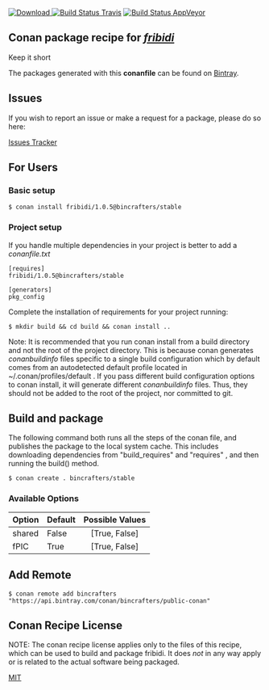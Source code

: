 [![Download](https://api.bintray.com/packages/bincrafters/public-conan/fribidi%3Abincrafters/images/download.svg) ](https://bintray.com/bincrafters/public-conan/fribidi%3Abincrafters/_latestVersion)
[![Build Status Travis](https://travis-ci.com/bincrafters/conan-fribidi.svg?branch=stable%2F1.0.5)](https://travis-ci.com/bincrafters/conan-fribidi)
[![Build Status AppVeyor](https://ci.appveyor.com/api/projects/status/github/bincrafters/conan-fribidi?branch=stable%2F1.0.5&svg=true)](https://ci.appveyor.com/project/bincrafters/conan-fribidi)

## Conan package recipe for [*fribidi*](https://github.com/fribidi/fribidi)

Keep it short

The packages generated with this **conanfile** can be found on [Bintray](https://bintray.com/bincrafters/public-conan/fribidi%3Abincrafters).


## Issues

If you wish to report an issue or make a request for a package, please do so here:

[Issues Tracker](https://github.com/bincrafters/community/issues)


## For Users

### Basic setup

    $ conan install fribidi/1.0.5@bincrafters/stable

### Project setup

If you handle multiple dependencies in your project is better to add a *conanfile.txt*

    [requires]
    fribidi/1.0.5@bincrafters/stable

    [generators]
    pkg_config

Complete the installation of requirements for your project running:

    $ mkdir build && cd build && conan install ..

Note: It is recommended that you run conan install from a build directory and not the root of the project directory.  This is because conan generates *conanbuildinfo* files specific to a single build configuration which by default comes from an autodetected default profile located in ~/.conan/profiles/default .  If you pass different build configuration options to conan install, it will generate different *conanbuildinfo* files.  Thus, they should not be added to the root of the project, nor committed to git.


## Build and package

The following command both runs all the steps of the conan file, and publishes the package to the local system cache.  This includes downloading dependencies from "build_requires" and "requires" , and then running the build() method.

    $ conan create . bincrafters/stable


### Available Options
| Option        | Default | Possible Values  |
| ------------- |:----------------- |:------------:|
| shared      | False |  [True, False] |
| fPIC      | True |  [True, False] |


## Add Remote

    $ conan remote add bincrafters "https://api.bintray.com/conan/bincrafters/public-conan"


## Conan Recipe License

NOTE: The conan recipe license applies only to the files of this recipe, which can be used to build and package fribidi.
It does *not* in any way apply or is related to the actual software being packaged.

[MIT](https://github.com/feliwir/conan-fribidi/blob/stable/1.0.5/LICENSE.md)
